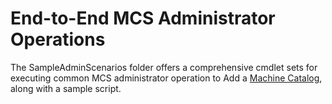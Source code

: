 # End-to-End MCS Administrator Operations

The SampleAdminScenarios folder offers a comprehensive cmdlet sets for executing common MCS administrator operation to Add a [Machine Catalog](./Add%20Machine%20Catalog/README.md), along with a sample script.